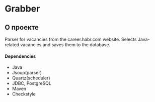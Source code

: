 # Grabber

## О проекте

Parser for vacancies from the career.habr.com website. 
Selects Java-related vacancies and saves them to the database.

#### Dependencies

* Java
* Jsoup(parser)
* Quartz(scheduler)
* JDBC, PostgreSQL
* Maven
* Checkstyle